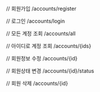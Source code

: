 // 회원가입
/accounts/register

// 로그인
/accounts/login

// 모든 계정 조회
/accounts/all

// 아이디로 계정 조회
/accounts/{ids}

// 회원정보 수정
/accounts/{id}

// 회원상태 변경
/accounts/{id}/status

// 회원 삭제
/accounts/{id}
